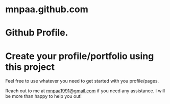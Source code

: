 # mnpaa.github.com

# Github Profile.

# Create your profile/portfolio using this project

Feel free to use whatever you need to get started with you profile/pages. 

Reach out to me at mnpaa1991@gmail.com if you need any assistance. I will be more than happy to help you out!
